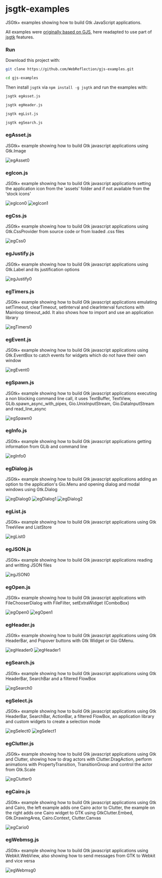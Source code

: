 # jsgtk-examples
JSGtk+ examples showing how to build Gtk JavaScript applications.

All examples were [originally based on GJS](https://github.com/WebReflection/gjs-examples#gjs-examples), here readapted to use part of [jsgtk](https://github.com/WebReflection/jsgtk#jsgtk) features.



### Run

Download this project with:

```sh
git clone https://github.com/WebReflection/gjs-examples.git

cd gjs-examples
```

Then install `jsgtk` via `npm install -g jsgtk` and run the examples with:

```sh
jsgtk egAsset.js

jsgtk egHeader.js

jsgtk egList.js

jsgtk egSearch.js
```


### egAsset.js

JSGtk+ example showing how to build Gtk javascript applications
using Gtk.Image

![egAsset0](https://raw.github.com/WebReflection/gjs-examples/master/captures/egAsset0.png)

### egIcon.js

JSGtk+ example showing how to build Gtk javascript applications
setting the application icon from the 'assets' folder and if
not available from the 'stock icons'

![egIcon0](https://raw.github.com/WebReflection/gjs-examples/master/captures/egIcon0.png)
![egIcon1](https://raw.github.com/WebReflection/gjs-examples/master/captures/egIcon1.png)

### egCss.js

JSGtk+ example showing how to build Gtk javascript applications
using Gtk.CssProvider from source code or from loaded .css files

![egCss0](https://raw.github.com/WebReflection/gjs-examples/master/captures/egCss0.png)

### egJustify.js

JSGtk+ example showing how to build Gtk javascript applications
using Gtk.Label and its justification options

![egJustify0](https://raw.github.com/WebReflection/gjs-examples/master/captures/egJustify0.png)

### egTimers.js

JSGtk+ example showing how to build Gtk javascript applications
emulating setTimeout, clearTimeout, setInterval and clearInterval
functions with Mainloop timeout_add. It also shows how to import
and use an application library

![egTimers0](https://raw.github.com/WebReflection/gjs-examples/master/captures/egTimers0.png)

### egEvent.js

JSGtk+ example showing how to build Gtk javascript applications
using Gtk.EventBox to catch events for widgets which do not 
have their own window

![egEvent0](https://raw.github.com/WebReflection/gjs-examples/master/captures/egEvent0.png)

### egSpawn.js

JSGtk+ example showing how to build Gtk javascript applications
executing a non blocking command line call, it uses
TextBuffer, TextView, GLib.spawn_async_with_pipes,
Gio.UnixInputStream, Gio.DataInputStream and read_line_async

![egSpawn0](https://raw.github.com/WebReflection/gjs-examples/master/captures/egSpawn0.png)

### egInfo.js

JSGtk+ example showing how to build Gtk javascript applications
getting information from GLib and command line

![egInfo0](https://raw.github.com/WebReflection/gjs-examples/master/captures/egInfo0.png)

### egDialog.js

JSGtk+ example showing how to build Gtk javascript applications
adding an option to the application's Gio.Menu and opening 
dialog and modal windows using Gtk.Dialog

![egDialog0](https://raw.github.com/WebReflection/gjs-examples/master/captures/egDialog0.png)
![egDialog1](https://raw.github.com/WebReflection/gjs-examples/master/captures/egDialog1.png)
![egDialog2](https://raw.github.com/WebReflection/gjs-examples/master/captures/egDialog2.png)

### egList.js

JSGtk+ example showing how to build Gtk javascript applications
using Gtk TreeView and ListStore

![egList0](https://raw.github.com/WebReflection/gjs-examples/master/captures/egList0.png)

### egJSON.js

JSGtk+ example showing how to build Gtk javascript applications
reading and writting JSON files

![egJSON0](https://raw.github.com/WebReflection/gjs-examples/master/captures/egJSON0.png)

### egOpen.js

JSGtk+ example showing how to build Gtk javascript applications
with FileChooserDialog with FileFilter, setExtraWidget (ComboBox)

![egOpen0](https://raw.github.com/WebReflection/gjs-examples/master/captures/egOpen0.png)
![egOpen1](https://raw.github.com/WebReflection/gjs-examples/master/captures/egOpen1.png)

### egHeader.js

JSGtk+ example showing how to build Gtk javascript applications
using Gtk HeaderBar, and Popover buttons with Gtk Widget or Gio GMenu.

![egHeader0](https://raw.github.com/WebReflection/gjs-examples/master/captures/egHeader0.png)
![egHeader1](https://raw.github.com/WebReflection/gjs-examples/master/captures/egHeader1.png)

### egSearch.js

JSGtk+ example showing how to build Gtk javascript applications
using Gtk HeaderBar, SearchBar and a filtered FlowBox

![egSearch0](https://raw.github.com/WebReflection/gjs-examples/master/captures/egSearch0.png)

### egSelect.js

JSGtk+ example showing how to build Gtk javascript applications
using Gtk HeaderBar, SearchBar, ActionBar, a filtered FlowBox,
an application library and custom widgets to create a selection
mode

![egSelect0](https://raw.github.com/WebReflection/gjs-examples/master/captures/egSelect0.png)
![egSelect1](https://raw.github.com/WebReflection/gjs-examples/master/captures/egSelect1.png)

### egClutter.js

JSGtk+ example showing how to build Gtk javascript applications
using Gtk and Clutter, showing how to drag actors with
Clutter.DragAction, perform animations with PropertyTransition,
TransitionGroup and control the actor from Gtk.Scale

![egClutter0](https://raw.github.com/WebReflection/gjs-examples/master/captures/egClutter0.png)

### egCairo.js

JSGtk+ example showing how to build Gtk javascript applications
using Gtk and Cairo, the left example adds one Cairo actor to
Clutter, the example on the right adds one Cairo widget to GTK
using GtkClutter.Embed, Gtk.DrawingArea, Cairo.Context,
Clutter.Canvas

![egCario0](https://raw.github.com/WebReflection/gjs-examples/master/captures/egCairo0.png)

### egWebmsg.js

JSGtk+ example showing how to build Gtk javascript applications
using Webkit.WebView, also showing how to send messages from GTK
to Webkit and vice versa

![egWebmsg0](https://raw.github.com/WebReflection/gjs-examples/master/captures/egWebmsg0.png)
